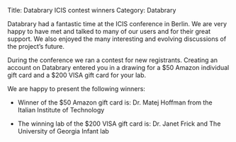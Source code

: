 Title: Databrary ICIS contest winnersCategory: DatabraryDatabrary had a fantastic time at the ICIS conference in Berlin. We are very happy to have met and talked to many of our users and for their great support. We also enjoyed the many interesting and evolving discussions of the project’s future. During the conference we ran a contest for new registrants. Creating an account on Databrary entered you in a drawing for a $50 Amazon individual gift card and a $200 VISA gift card for your lab. We are happy to present the following winners:* Winner of the $50 Amazon gift card is:Dr. Matej Hoffman from the Italian Institute of Technology* The winning lab of the $200 VISA gift card is:Dr. Janet Frick and The University of Georgia Infant lab